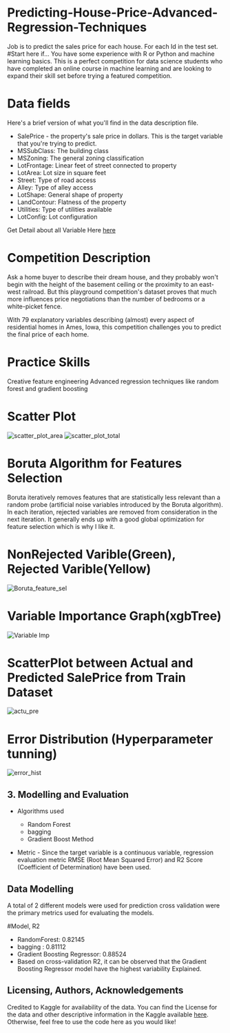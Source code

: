 # Predicting-House-Price-Advanced-Regression-Techniques
Job is to predict the sales price for each house. For each Id in the test set.
#Start here if...
You have some experience with R or Python and machine learning basics. This is a perfect competition for data science students who have completed an online course in machine learning and are looking to expand their skill set before trying a featured competition.

# Data fields
Here's a brief version of what you'll find in the data description file.

* SalePrice - the property's sale price in dollars. This is the target variable that you're trying to predict.
* MSSubClass: The building class
* MSZoning: The general zoning classification
* LotFrontage: Linear feet of street connected to property
* LotArea: Lot size in square feet
* Street: Type of road access
* Alley: Type of alley access
* LotShape: General shape of property
* LandContour: Flatness of the property
* Utilities: Type of utilities available
* LotConfig: Lot configuration

Get Detail about all Variable Here
[here](https://www.kaggle.com/c/house-prices-advanced-regression-techniques/data)

# Competition Description
Ask a home buyer to describe their dream house, and they probably won't begin with the height of the basement ceiling or the proximity to an east-west railroad. But this playground competition's dataset proves that much more influences price negotiations than the number of bedrooms or a white-picket fence.

With 79 explanatory variables describing (almost) every aspect of residential homes in Ames, Iowa, this competition challenges you to predict the final price of each home.

# Practice Skills
Creative feature engineering 
Advanced regression techniques like random forest and gradient boosting

# Scatter Plot
![scatter_plot_area](https://user-images.githubusercontent.com/55012359/130115011-bfc21dfd-4b18-42c9-ae30-32acd7584dd8.png)
![scatter_plot_total](https://user-images.githubusercontent.com/55012359/130115047-09a63ff3-0e19-4214-a95e-c216ab5e7baf.png)

# Boruta Algorithm for Features Selection
Boruta iteratively removes features that are statistically less relevant than a random probe (artificial noise variables introduced by the Boruta algorithm). In each iteration, rejected variables are removed from consideration in the next iteration. It generally ends up with a good global optimization for feature selection which is why I like it.
# NonRejected Varible(Green), Rejected Varible(Yellow)

![Boruta_feature_sel](https://user-images.githubusercontent.com/55012359/130115860-c37787aa-af5a-495f-8f4f-6e582c2d551b.png)

# Variable Importance Graph(xgbTree)
![Variable Imp](https://user-images.githubusercontent.com/55012359/130116063-d8753b2c-6690-4aa6-a6ee-88d82a5248b8.png)

# ScatterPlot between Actual and Predicted SalePrice from Train Dataset
![actu_pre](https://user-images.githubusercontent.com/55012359/130116704-d4da0a58-9aa7-4198-b874-3b6b62395f41.png)

# Error Distribution (Hyperparameter tunning)

![error_hist](https://user-images.githubusercontent.com/55012359/130117187-9d80de60-1f79-4893-a3a3-24f163e97395.png)

## 3. Modelling and Evaluation

* Algorithms used
  * Random Forest
  * bagging
  * Gradient Boost Method


* Metric - Since the target variable is a continuous variable, regression evaluation metric RMSE (Root Mean Squared Error) and R2 Score (Coefficient of Determination) have been used.
## Data Modelling
A total of 2 different models were used for prediction cross validation were the primary metrics used for evaluating the models. 

#Model,	R2

- RandomForest:	0.82145
- bagging : 0.81112
- Gradient Boosting Regressor:	0.88524
- Based on cross-validation R2, it can be observed that the Gradient Boosting Regressor model have the highest variability Explained.


## Licensing, Authors, Acknowledgements<a name="licensing"></a>

Credited to Kaggle for availability of the data. You can find the License for the data and other descriptive information in the Kaggle available [here](https://www.kaggle.com/nikhilmittal/flight-fare-prediction-mh). Otherwise, feel free to use the code here as you would like! 

